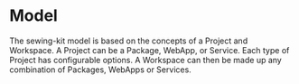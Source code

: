 # Model

The sewing-kit model is based on the concepts of a Project and Workspace.  A Project can be a Package, WebApp, or Service.  Each type of Project has configurable options.  A Workspace can then be made up any combination of Packages, WebApps or Services.  



